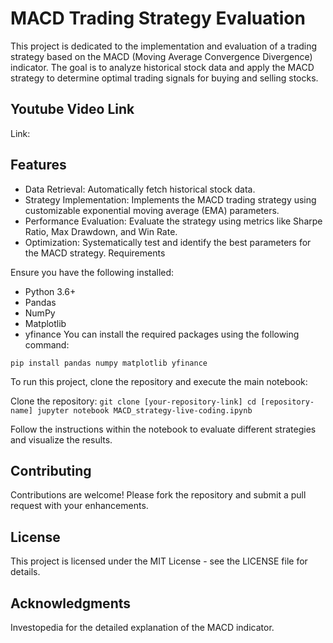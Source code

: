 # MACD Trading Strategy Evaluation

This project is dedicated to the implementation and evaluation of a trading strategy based on the MACD (Moving Average Convergence Divergence) indicator. The goal is to analyze historical stock data and apply the MACD strategy to determine optimal trading signals for buying and selling stocks.

## Youtube Video Link

Link: 

## Features

- Data Retrieval: Automatically fetch historical stock data.
- Strategy Implementation: Implements the MACD trading strategy using customizable exponential moving average (EMA) parameters.
- Performance Evaluation: Evaluate the strategy using metrics like Sharpe Ratio, Max Drawdown, and Win Rate.
- Optimization: Systematically test and identify the best parameters for the MACD strategy.
Requirements

Ensure you have the following installed:

- Python 3.6+
- Pandas
- NumPy
- Matplotlib
- yfinance
You can install the required packages using the following command:

`pip install pandas numpy matplotlib yfinance`

To run this project, clone the repository and execute the main notebook:

Clone the repository:
`git clone [your-repository-link]
cd [repository-name]
jupyter notebook MACD_strategy-live-coding.ipynb`

Follow the instructions within the notebook to evaluate different strategies and visualize the results.

## Contributing

Contributions are welcome! Please fork the repository and submit a pull request with your enhancements.

## License

This project is licensed under the MIT License - see the LICENSE file for details.

## Acknowledgments

Investopedia for the detailed explanation of the MACD indicator.
